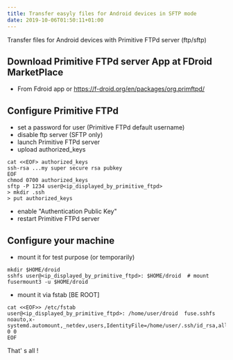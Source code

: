 ```yaml
---
title: Transfer easyly files for Android devices in SFTP mode
date: 2019-10-06T01:50:11+01:00
---
```


Transfer files for Android devices with Primitive FTPd server (ftp/sftp)

## Download Primitive FTPd server App at FDroid MarketPlace ##

* From Fdroid app or https://f-droid.org/en/packages/org.primftpd/

## Configure Primitive FTPd  ##

* set a password for user (Primitive FTPd default username)
* disable ftp server (SFTP only) 
* launch Primitive FTPd server
* upload authorized_keys

```
cat <<EOF> authorized_keys
ssh-rsa ...my super secure rsa pubkey
EOF
chmod 0700 authorized_keys
sftp -P 1234 user@<ip_displayed_by_primitive_ftpd>
> mkdir .ssh
> put authorized_keys
```

* enable "Authentication Public Key"
* restart Primitive FTPd server

## Configure your machine ##

* mount it for test purpose (or temporarily)

```
mkdir $HOME/droid
sshfs user@<ip_displayed_by_primitive_ftpd>: $HOME/droid  # mount
fusermount3 -u $HOME/droid
```
* mount it via fstab [BE ROOT]

```
cat <<EOF>> /etc/fstab
user@<ip_displayed_by_primitive_ftpd>: /home/user/droid  fuse.sshfs noauto,x-systemd.automount,_netdev,users,IdentityFile=/home/user/.ssh/id_rsa,allow_other,reconnect 0 0
EOF
```

That' s all !
